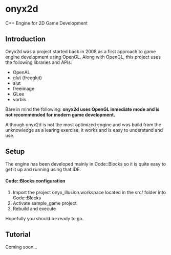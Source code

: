 # onyx2d
C++ Engine for 2D Game Development

## Introduction

Onyx2d was a project started back in 2008 as a first approach to game engine development using OpenGL.
Along with OpenGL, this project uses the following libraries and APIs:
* OpenAL
* glut (freeglut)
* alut
* freeimage
* GLee
* vorbis

Bare in mind the following:
<b>onyx2d uses OpenGL inmediate mode and is not recommended for modern game development.</b>

Although onyx2d is not the most optimized engine and was build from the unknowledge as a learing exercise, it works and is easy to understand and use.

## Setup

The engine has been developed mainly in Code::Blocks so it is quite easy to get it up and running using that IDE.

#### Code::Blocks configuration
1. Import the project onyx_illusion.workspace located in the src/ folder into Code::Blocks
2. Activate sample_game project
3. Rebuild and execute

Hopefully you should be ready to go.

## Tutorial

Coming soon...
